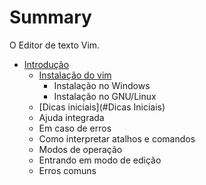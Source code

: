# Summary

O Editor de texto Vim.

* [Introdução](intro.md)
    * [Instalação do vim](intro.md)
        * Instalação no Windows
        * Instalação no GNU/Linux
    * [Dicas iniciais](#Dicas Iniciais)
    * Ajuda integrada
    * Em caso de erros
    * Como interpretar atalhos e comandos
    * Modos de operação
    * Entrando em modo de edição
    * Erros comuns

